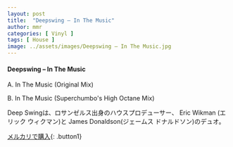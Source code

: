 ```yaml
---
layout: post
title:  "Deepswing – In The Music"
author: mmr
categories: [ Vinyl ]
tags: [ House ]
image: ../assets/images/Deepswing – In The Music.jpg
---
```


#### Deepswing – In The Music

A. In The Music (Original Mix)

B. In The Music (Superchumbo's High Octane Mix)

Deep Swingは、ロサンゼルス出身のハウスプロデューサー、 Eric Wikman (エリック ウィクマン)と James Donaldson(ジェームス ドナルドソン)のデュオ。

[メルカリで購入](https://jp.mercari.com/item/m69960418997){: .button1}

